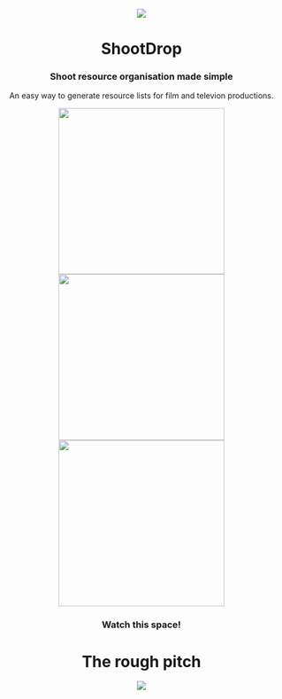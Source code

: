 <p align="center">
<img src="https://user-images.githubusercontent.com/7515754/196125230-7115adf0-b410-49c7-9fde-a6d1520a3ca5.png" />
</p>

<h1 align="center"> ShootDrop</h1>
<h3 align="center">Shoot resource organisation made simple</h3>

<div align="center">
<p>An easy way to generate resource lists for film and televion productions.</p>
<div>
<img width="300px" src="https://user-images.githubusercontent.com/7515754/196125963-03fa3fe1-e24e-4279-a2aa-ae2357ec0e19.png" /> 
<img width="300px" src="https://user-images.githubusercontent.com/7515754/196126085-bdf80e89-d4f9-4a58-89e7-bf9928cbc90a.png" /> 
<img width="300px" src="https://user-images.githubusercontent.com/7515754/196126214-23abbba1-fda5-4edc-bf8c-64fb322de232.png" /> 
</div>
<div/>

<h3>Watch this space!</h3>

<h1>The rough pitch</h1>
<img src="https://user-images.githubusercontent.com/7515754/196217011-7838b709-fe64-4d91-91c0-848ec7c60f44.png" />
